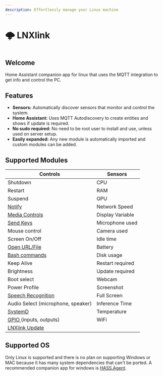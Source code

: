 ```yaml
---
description: Effortlessly manage your Linux machine
---
```


# 🌩 LNXlink

<figure><img src=".gitbook/assets/logo.png" alt=""><figcaption></figcaption></figure>

## Welcome

Home Assistant companion app for linux that uses the MQTT integration to get info and control the PC.

## Features

* **Sensors:** Automatically discover sensors that monitor and control the system.
* **Home Assistant:** Uses MQTT Autodiscovery to create entities and shows if update is required.
* **No sudo required:** No need to be root user to install and use, unless used on server setup.
* **Easily expanded:** Any new module is automatically imported and custom modules can be added.

## Supported Modules

| Controls                                          | Sensors          |
| ------------------------------------------------- | ---------------- |
| Shutdown                                          | CPU              |
| Restart                                           | RAM              |
| Suspend                                           | GPU              |
| [Notify](examples.md#notification)                | Network Speed    |
| [Media Controls](media-player.md)                 | Display Variable |
| [Send Keys](examples.md#keys-send)                | Microphone used  |
| Mouse control                                     | Camera used      |
| Screen On/Off                                     | Idle time        |
| [Open URL/File](examples.md#open-a-url-or-file)   | Battery          |
| [Bash commands](examples.md#bash)                 | Disk usage       |
| Keep Alive                                        | Restart required |
| Brightness                                        | Update required  |
| Boot select                                       | Webcam           |
| Power Profile                                     | Screenshot       |
| [Speech Recognition](examples.md#voice-assistant) | Full Screen      |
| Audio Select (microphone, speaker)                | Inference Time   |
| [SystemD](examples.md#systemd)                    | Temperature      |
| [GPIO ](examples.md#gpio)(inputs, outputs)        | WiFi             |
| [LNXlink Update](examples.md#install-update)      |                  |

## Supported OS

Only Linux is supported and there is no plan on supporting Windows or MAC because it has many system dependencies that can't be ported. A recommended companion app for windows is [HASS.Agent](https://lab02-research.org/hassagent/).
